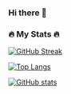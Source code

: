 ### Hi there 👋

### 🔥 My Stats 🔥

[![GitHub Streak](https://github-readme-streak-stats.herokuapp.com?user=func0der&hide_current_streak=true)](https://git.io/streak-stats)

[![Top Langs](https://github-readme-stats.vercel.app/api/top-langs/?username=func0der&layout=compact)](https://github.com/anuraghazra/github-readme-stats)

[![GitHub stats](https://github-readme-stats.vercel.app/api?username=func0der&show=reviews,discussions_started,discussions_answered,prs_merged,prs_merged_percentage)](https://github.com/anuraghazra/github-readme-stats)

<!--
**func0der/func0der** is a ✨ _special_ ✨ repository because its `README.md` (this file) appears on your GitHub profile.

Here are some ideas to get you started:

- 🔭 I’m currently working on ...
- 🌱 I’m currently learning ...
- 👯 I’m looking to collaborate on ...
- 🤔 I’m looking for help with ...
- 💬 Ask me about ...
- 📫 How to reach me: ...
- 😄 Pronouns: ...
- ⚡ Fun fact: ...
-->
